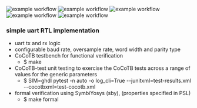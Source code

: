 ![example workflow](https://github.com/npatsiatzis/uart/actions/workflows/regression.yml/badge.svg)
![example workflow](https://github.com/npatsiatzis/uart/actions/workflows/coverage.yml/badge.svg)
![example workflow](https://github.com/npatsiatzis/uart/actions/workflows/regression_pyuvm.yml/badge.svg)
![example workflow](https://github.com/npatsiatzis/uart/actions/workflows/coverage_pyuvm.yml/badge.svg)
![example workflow](https://github.com/npatsiatzis/uart/actions/workflows/formal.yml/badge.svg)

### simple uart RTL implementation

- uart tx and rx logic
- configurable baud rate, oversample rate, word width and parity type
- CoCoTB testbench for functional verification
    - $ make
- CoCoTB-test unit testing to exercise the CoCoTB tests across a range of values for the generic parameters
    - $  SIM=ghdl pytest -n auto -o log_cli=True --junitxml=test-results.xml --cocotbxml=test-cocotb.xml
- formal verification using SymbiYosys (sby), (properties specified in PSL)
    - $ make formal
